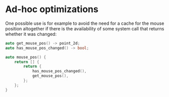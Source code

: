 # Ad-hoc optimizations

One possible use is for example to avoid the need for a cache for the mouse position altogether if there is the availability of some system call that returns whether it was changed:

```cpp
auto get_mouse_pos() -> point_2d;
auto has_mouse_pos_changed() -> bool;

auto mouse_pos() {
    return [] {
        return {
            has_mouse_pos_changed(),
            get_mouse_pos(),
        };
    };
}
```
